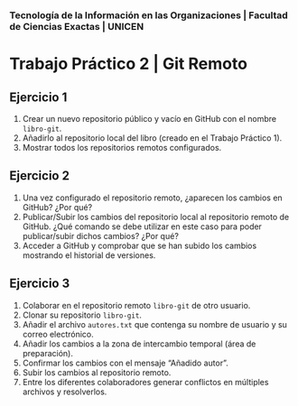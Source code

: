 ### Tecnología de la Información en las Organizaciones | Facultad de Ciencias Exactas | UNICEN
# Trabajo Práctico 2  | Git Remoto

## Ejercicio 1 
1. Crear un nuevo repositorio público y vacío en GitHub con el nombre `libro-git`. 
2. Añadirlo al repositorio local del libro (creado en el Trabajo Práctico 1). 
3. Mostrar todos los repositorios remotos configurados. 

## Ejercicio 2 
1. Una vez configurado el repositorio remoto, ¿aparecen los cambios en GitHub? ¿Por qué?
2. Publicar/Subir los cambios del repositorio local al repositorio remoto de GitHub. ¿Qué comando se debe utilizar en este caso para poder publicar/subir dichos cambios? ¿Por qué? 
3. Acceder a GitHub y comprobar que se han subido los cambios mostrando el historial de versiones. 

## Ejercicio 3 
1. Colaborar en el repositorio remoto `libro-git` de otro usuario. 
2. Clonar su repositorio `libro-git`. 
3. Añadir el archivo `autores.txt` que contenga su nombre de usuario y su correo electrónico. 
4. Añadir los cambios a la zona de intercambio temporal (área de preparación). 
5. Confirmar los cambios con el mensaje “Añadido autor”. 
6. Subir los cambios al repositorio remoto. 
7. Entre los diferentes colaboradores generar conflictos en múltiples archivos y resolverlos.
